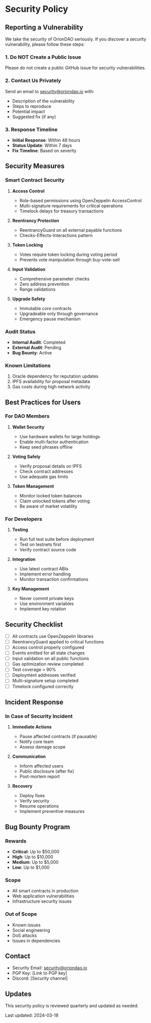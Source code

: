 # Security Policy

## Reporting a Vulnerability

We take the security of OrionDAO seriously. If you discover a security vulnerability, please follow these steps:

### 1. Do NOT Create a Public Issue

Please do not create a public GitHub issue for security vulnerabilities.

### 2. Contact Us Privately

Send an email to security@oriondao.io with:
- Description of the vulnerability
- Steps to reproduce
- Potential impact
- Suggested fix (if any)

### 3. Response Timeline

- **Initial Response**: Within 48 hours
- **Status Update**: Within 7 days
- **Fix Timeline**: Based on severity

## Security Measures

### Smart Contract Security

1. **Access Control**
   - Role-based permissions using OpenZeppelin AccessControl
   - Multi-signature requirements for critical operations
   - Timelock delays for treasury transactions

2. **Reentrancy Protection**
   - ReentrancyGuard on all external payable functions
   - Checks-Effects-Interactions pattern

3. **Token Locking**
   - Votes require token locking during voting period
   - Prevents vote manipulation through buy-vote-sell

4. **Input Validation**
   - Comprehensive parameter checks
   - Zero address prevention
   - Range validations

5. **Upgrade Safety**
   - Immutable core contracts
   - Upgradeable only through governance
   - Emergency pause mechanism

### Audit Status

- **Internal Audit**: Completed
- **External Audit**: Pending
- **Bug Bounty**: Active

### Known Limitations

1. Oracle dependency for reputation updates
2. IPFS availability for proposal metadata
3. Gas costs during high network activity

## Best Practices for Users

### For DAO Members

1. **Wallet Security**
   - Use hardware wallets for large holdings
   - Enable multi-factor authentication
   - Keep seed phrases offline

2. **Voting Safely**
   - Verify proposal details on IPFS
   - Check contract addresses
   - Use adequate gas limits

3. **Token Management**
   - Monitor locked token balances
   - Claim unlocked tokens after voting
   - Be aware of market volatility

### For Developers

1. **Testing**
   - Run full test suite before deployment
   - Test on testnets first
   - Verify contract source code

2. **Integration**
   - Use latest contract ABIs
   - Implement error handling
   - Monitor transaction confirmations

3. **Key Management**
   - Never commit private keys
   - Use environment variables
   - Implement key rotation

## Security Checklist

- [ ] All contracts use OpenZeppelin libraries
- [ ] ReentrancyGuard applied to critical functions
- [ ] Access control properly configured
- [ ] Events emitted for all state changes
- [ ] Input validation on all public functions
- [ ] Gas optimization review completed
- [ ] Test coverage > 90%
- [ ] Deployment addresses verified
- [ ] Multi-signature setup completed
- [ ] Timelock configured correctly

## Incident Response

### In Case of Security Incident

1. **Immediate Actions**
   - Pause affected contracts (if pausable)
   - Notify core team
   - Assess damage scope

2. **Communication**
   - Inform affected users
   - Public disclosure (after fix)
   - Post-mortem report

3. **Recovery**
   - Deploy fixes
   - Verify security
   - Resume operations
   - Implement preventive measures

## Bug Bounty Program

### Rewards

- **Critical**: Up to $50,000
- **High**: Up to $10,000
- **Medium**: Up to $5,000
- **Low**: Up to $1,000

### Scope

- All smart contracts in production
- Web application vulnerabilities
- Infrastructure security issues

### Out of Scope

- Known issues
- Social engineering
- DoS attacks
- Issues in dependencies

## Contact

- Security Email: security@oriondao.io
- PGP Key: [Link to PGP key]
- Discord: [Security channel]

## Updates

This security policy is reviewed quarterly and updated as needed.

Last updated: 2024-03-18


